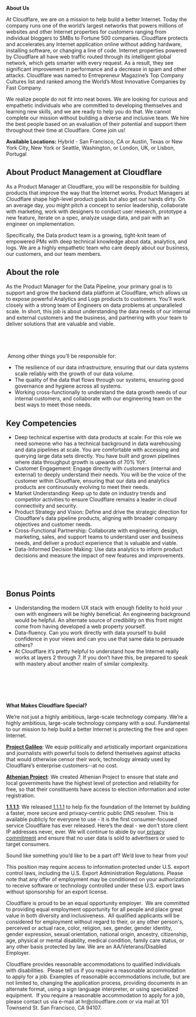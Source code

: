 <div class="content-intro">
	<div><strong>About Us</strong></div>
	<div>
		<p>At Cloudflare, we are on a mission to help build a better Internet. Today the company runs one of the world’s largest networks that powers millions of websites and other Internet properties for customers ranging from individual bloggers to SMBs to Fortune 500 companies. Cloudflare protects and accelerates any Internet application online without adding hardware, installing software, or changing a line of code. Internet properties powered by Cloudflare all have web traffic routed through its intelligent global network, which gets smarter with every request. As a result, they see significant improvement in performance and a decrease in spam and other attacks. Cloudflare was named to Entrepreneur Magazine’s Top Company Cultures list and ranked among the World’s Most Innovative Companies by Fast Company.&nbsp;</p>
		<p><span style="font-weight: 400;">We realize people do not fit into neat boxes. We are looking for curious and empathetic individuals who are committed to developing themselves and learning new skills, and we are ready to help you do that. We cannot complete our mission without building a diverse and inclusive team. We hire the best people based on an evaluation of their potential and support them throughout their time at Cloudflare. Come join us!&nbsp;</span></p>
	</div>
</div>
<p><strong>Available Locations:</strong> Hybrid - San Francisco, CA or Austin, Texas or New York City, New York or Seattle, Washington, or London, UK, or Lisbon, Portugal</p>
<h2>About Product Management at Cloudflare</h2>
<p>As a Product Manager at Cloudflare, you will be responsible for building products that improve the way that the Internet works. Product Managers at Cloudflare shape high-level product goals but also get our hands dirty. On an average day, you might pitch a concept to senior leadership, collaborate with marketing, work with designers to conduct user research, prototype a new feature, iterate on a spec, analyze usage data, and pair with an engineer on implementation.</p>
<p>Specifically, the Data product team is a growing, tight-knit team of empowered PMs with deep technical knowledge about data, analytics, and logs. We are a highly empathetic team who care deeply about our business, our customers, and our team members.</p>
<h2>About the role</h2>
<p>As the Product Manager for the Data Pipeline, your primary goal is to support and grow the backend data platform at Cloudflare, which allows us to expose powerful Analytics and Logs products to customers. You’ll work closely with a strong team of Engineers on data problems at unparalleled scale. In short, this job is about understanding the data needs of our internal and external customers and the business, and partnering with your team to deliver solutions that are valuable and viable.</p>
<h2>&nbsp;</h2>
<p>&nbsp;Among other things you’ll be responsible for:</p>
<ul>
	<li>The resilience of our data infrastructure, ensuring that our data systems scale reliably with the growth of our data volume.</li>
	<li>The quality of the data that flows through our systems, ensuring good governance and hygiene across all systems.</li>
	<li>Working cross-functionally to understand the data growth needs of our internal customers, and collaborate with our engineering team on the best ways to meet those needs.</li>
</ul>
<h2>Key Competencies</h2>
<ul>
	<li>Deep technical expertise with data products at scale: For this role we need someone who has a technical background in data warehousing and data pipelines at scale. You are comfortable with accessing and querying large data sets directly. You have built and grown pipelines where data throughput growth is upwards of 70% YoY.</li>
	<li>Customer Engagement: Engage directly with customers (internal and external) to deeply understand their needs. You will be the voice of the customer within Cloudflare, ensuring that our data and analytics products are continuously evolving to meet their needs.</li>
	<li>Market Understanding: Keep up to date on industry trends and competitor activities to ensure Cloudflare remains a leader in cloud connectivity and security.</li>
	<li>Product Strategy and Vision: Define and drive the strategic direction for Cloudflare's data pipeline products, aligning with broader company objectives and customer needs.</li>
	<li>Cross-Functional Partnership: Collaborate with engineering, design, marketing, sales, and support teams to understand user and business needs, and deliver a product experience that is valuable and viable.</li>
	<li>Data-Informed Decision Making: Use data analytics to inform product decisions and measure the impact of new features and improvements.</li>
</ul>
<h2>&nbsp;</h2>
<h2>Bonus Points</h2>
<ul>
	<li>Understanding the modern UX stack with enough fidelity to hold your own with engineers will be highly beneficial. An engineering background would be helpful. An alternate source of credibility on this front might come from having developed a web property yourself.</li>
	<li>Data-fluency. Can you work directly with data yourself to build confidence in your views and can you use that same data to persuade others?&nbsp;&nbsp;</li>
	<li>At Cloudflare it’s pretty helpful to understand how the Internet really works at layers 2 through 7. If you don’t have this, be prepared to speak with mastery about another realm of similar complexity.&nbsp;</li>
</ul>
<h2><br><br></h2>
<div class="content-conclusion">
	<p><strong>What Makes Cloudflare Special?</strong></p>
	<p><span style="font-weight: 400;">We’re not just a highly ambitious, large-scale technology company. We’re a highly ambitious, large-scale technology company with a soul. Fundamental to our mission to help build a better Internet is protecting the free and open Internet.</span></p>
	<p><a href="https://blog.cloudflare.com/protecting-free-expression-online/"><strong>Project Galileo</strong></a><span style="font-weight: 400;">: We equip politically and artistically important organizations and journalists with powerful tools to defend themselves against attacks that would otherwise censor their work, technology already used by Cloudflare’s enterprise customers--at no cost.</span></p>
	<p><strong><a href="https://www.cloudflare.com/athenian/">Athenian Project</a></strong><span style="font-weight: 400;">: We created Athenian Project to ensure that state and local governments have the highest level of protection and reliability for free, so that their constituents have access to election information and voter registration.</span></p>
	<p><a href="https://1.1.1.1/"><strong>1.1.1.1</strong></a><span style="font-weight: 400;">: We released</span><a href="https://1.1.1.1/"> <span style="font-weight: 400;">1.1.1.1</span></a><span style="font-weight: 400;"> to help fix the foundation of the Internet by building a faster, more secure and privacy-centric public DNS resolver. This is available publicly for everyone to use - it is the first consumer-focused service Cloudflare has ever released. Here’s the deal - we don’t store client IP addresses never, ever. We will continue to abide by our</span><a href="https://developers.cloudflare.com/1.1.1.1/privacy/public-dns-resolver"> privacy commitment</a><span style="font-weight: 400;"> and ensure that no user data is sold to advertisers or used to target consumers.</span></p>
	<p><span style="font-weight: 400;">Sound like something you’d like to be a part of? We’d love to hear from you!</span></p>
	<p><span style="font-weight: 400;">This position may require access to information protected under U.S. export control laws, including the U.S. Export Administration Regulations. Please note that any offer of employment may be conditioned on your authorization to receive software or technology controlled under these U.S. export laws without sponsorship for an export license.</span></p>
	<p><span style="font-weight: 400;">Cloudflare is proud to be an equal opportunity employer. &nbsp;We are committed to providing equal employment opportunity for all people and place great value in both diversity and inclusiveness. &nbsp;All qualified applicants will be considered for employment without regard to their, or any other person's, perceived or actual</span> <span style="font-weight: 400;">race, color, religion, sex, gender, gender identity, gender expression, sexual orientation, national origin, ancestry, citizenship, age, physical or mental disability, medical condition, family care status, or any other basis protected by law. </span><span style="font-weight: 400;">We are an AA/Veterans/Disabled Employer.</span></p>
	<p><span style="font-weight: 400;">Cloudflare provides reasonable accommodations to qualified individuals with disabilities. &nbsp;Please tell us if you require a reasonable accommodation to apply for a job. Examples of reasonable accommodations include, but are not limited to, changing the application process, providing documents in an alternate format, using a sign language interpreter, or using specialized equipment. &nbsp;If you require a reasonable accommodation to apply for a job, please contact us via e-mail at </span><span style="font-weight: 400;">hr@cloudflare.com</span><span style="font-weight: 400;"> or via mail at 101 Townsend St. San Francisco, CA 94107.</span></p>
</div>